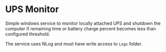 UPS Monitor
==========

Simple windows service to monitor locally attached UPS and shutdown the computer if remaining time or battery charge percent becomes less than configured threshold.

The service uses NLog and must have write access to `Logs` folder.
